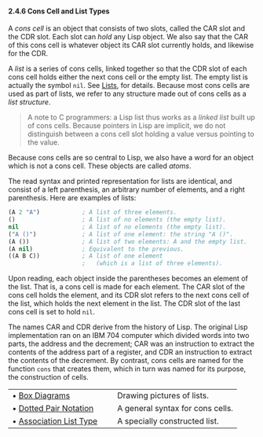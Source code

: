 

#### 2.4.6 Cons Cell and List Types

A *cons cell* is an object that consists of two slots, called the CAR slot and the CDR slot. Each slot can *hold* any Lisp object. We also say that the CAR of this cons cell is whatever object its CAR slot currently holds, and likewise for the CDR.

A *list* is a series of cons cells, linked together so that the CDR slot of each cons cell holds either the next cons cell or the empty list. The empty list is actually the symbol `nil`. See [Lists](Lists.html), for details. Because most cons cells are used as part of lists, we refer to any structure made out of cons cells as a *list structure*.

> A note to C programmers: a Lisp list thus works as a *linked list* built up of cons cells. Because pointers in Lisp are implicit, we do not distinguish between a cons cell slot holding a value versus pointing to the value.

Because cons cells are so central to Lisp, we also have a word for an object which is not a cons cell. These objects are called *atoms*.

The read syntax and printed representation for lists are identical, and consist of a left parenthesis, an arbitrary number of elements, and a right parenthesis. Here are examples of lists:

```lisp
(A 2 "A")            ; A list of three elements.
()                   ; A list of no elements (the empty list).
nil                  ; A list of no elements (the empty list).
("A ()")             ; A list of one element: the string "A ()".
(A ())               ; A list of two elements: A and the empty list.
(A nil)              ; Equivalent to the previous.
((A B C))            ; A list of one element
                     ;   (which is a list of three elements).
```

Upon reading, each object inside the parentheses becomes an element of the list. That is, a cons cell is made for each element. The CAR slot of the cons cell holds the element, and its CDR slot refers to the next cons cell of the list, which holds the next element in the list. The CDR slot of the last cons cell is set to hold `nil`.

The names CAR and CDR derive from the history of Lisp. The original Lisp implementation ran on an IBM 704 computer which divided words into two parts, the address and the decrement; CAR was an instruction to extract the contents of the address part of a register, and CDR an instruction to extract the contents of the decrement. By contrast, cons cells are named for the function `cons` that creates them, which in turn was named for its purpose, the construction of cells.

|                                                       |    |                                  |
| :---------------------------------------------------- | -- | :------------------------------- |
| • [Box Diagrams](Box-Diagrams.html)                   |    | Drawing pictures of lists.       |
| • [Dotted Pair Notation](Dotted-Pair-Notation.html)   |    | A general syntax for cons cells. |
| • [Association List Type](Association-List-Type.html) |    | A specially constructed list.    |
